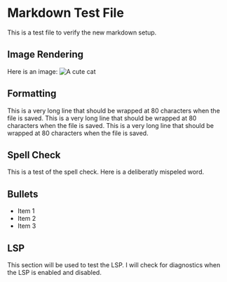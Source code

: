# Markdown Test File

This is a test file to verify the new markdown setup.

## Image Rendering

Here is an image: ![A cute cat](https://pudim.com.br/cat.jpg)

## Formatting

This is a very long line that should be wrapped at 80 characters when the file is saved. This is a very long line that should be wrapped at 80 characters when the file is saved. This is a very long line that should be wrapped at 80 characters when the file is saved.

## Spell Check

This is a test of the spell check. Here is a deliberatly mispeled word.

## Bullets

- Item 1
- Item 2
- Item 3

## LSP

This section will be used to test the LSP. I will check for diagnostics when the LSP is enabled and disabled.
